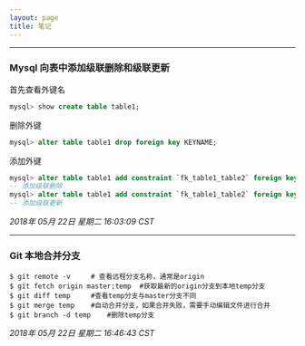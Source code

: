 ```yaml
---
layout: page
title: 笔记
---
```


---
### Mysql 向表中添加级联删除和级联更新
首先查看外键名
```sql
mysql> show create table table1;
```
删除外键
```sql
mysql> alter table table1 drop foreign key KEYNAME;
```
添加外键
```sql
mysql> alter table table1 add constraint `fk_table1_table2` foreign key (table2_id) references table2 (_id) on delete cascade;
-- 添加级联删除
mysql> alter table table1 add constraint `fk_table1_table2` foreign key (table2_id) references table2 (_id) on update cascade;
-- 添加级联更新
```
*2018年 05月 22日 星期二 16:03:09 CST*

---
### Git 本地合并分支
```shell
$ git remote -v		# 查看远程分支名称，通常是origin
$ git fetch origin master:temp	#获取最新的origin分支到本地temp分支
$ git diff temp		#查看temp分支与master分支不同
$ git merge temp	#自动合并分支，如果合并失败，需要手动编辑文件进行合并
$ git branch -d temp	#删除temp分支
```
*2018年 05月 22日 星期二 16:46:43 CST*
